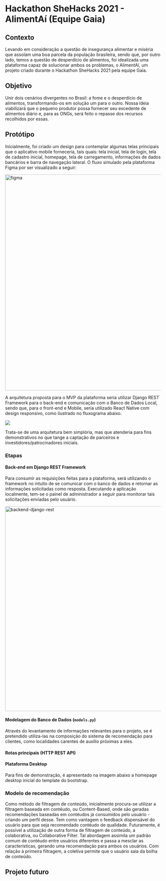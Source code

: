 # Hackathon SheHacks 2021 - AlimentAí (Equipe Gaia)

## Contexto
Levando em consideração a questão de insegurança alimentar e miséria que assolam uma boa parcela da população brasileira, sendo que, por outro lado, temos a questão de desperdício de alimentos, foi idealizada uma plataforma capaz de solucionar ambos os problemas, o AlimentAí, um projeto criado durante o Hackathon SheHacks 2021 pela equipe Gaia.

## Objetivo
Unir dois cenários divergentes no Brasil: a fome e o desperdício de alimentos, transformando-os em solução um para o outro. Nossa ideia viabilizará que o pequeno produtor possa fornecer seu excedente de alimentos diário e, para as ONGs, será feito o repasse dos recursos recolhidos por essas.

## Protótipo
Inicialmente, foi criado um design para contemplar algumas telas principais que o aplicativo mobile forneceria, tais quais: tela inicial, tela de login, tela de cadastro inicial, homepage, tela de carregamento, informações de dados bancários e barra de navegação lateral. O fluxo simulado pela plataforma Figma por ser visualizado a seguir:

<img width="698" alt="figma" src="https://user-images.githubusercontent.com/37030292/139593707-e6c7cd1f-6582-4bc8-bb2d-30a126b45d5d.PNG">

A arquitetura proposta para o MVP da plataforma seria utilizar Django REST Framework para o back-end e comunicação com o Banco de Dados Local, sendo que, para o front-end e Mobile, seria utilizado React Native com design responsivo, como ilustrado no fluxograma abaixo.

![](https://miro.medium.com/max/614/1*9SmHhzWDXBCpRi3CpQKowg.png)

Trata-se de uma arquitetura bem simplória, mas que atenderia para fins demonstrativos no que tange a captação de parceiros e investidores/patrocinadores iniciais.

### Etapas
#### Back-end em Django REST Framework
Para consumir as requisições feitas para a plataforma, será utilizando o framework no intuito de se comunicar com o banco de dados e retornar as informações solicitadas como resposta. Executando a aplicação localmente, tem-se o painel de administrador a seguir para monitorar tais solicitações enviadas pelo usuário.

<img width="662" alt="backend-django-rest" src="https://user-images.githubusercontent.com/37030292/139594127-140d9ae5-a4da-4a81-9273-40b74a46afcd.PNG">

#### Modelagem do Banco de Dados (`models.py`)
Através do levantamento de informações relevantes para o projeto, se é pretendido utiliza-las na composição do sistema de recomendação para clientes, como localidades carentes de auxílio próximas a eles.

#### Rotas principais (HTTP REST API)

#### Plataforma Desktop
Para fins de demonstração, é apresentado na imagem abaixo a homepage desktop inicial do template do bootstrap. 

### Modelo de recomendação
Como método de filtragem de conteúdo, inicialmente procura-se utilizar a filtragem baseada em contéudo, ou Content-Based, onde são geradas recomendações baseadas em contéudos já consumidos pelo usuário - criando um perfil desse. Tem como vantagem o feedback dispensável do usuário para que seja recomendado contéudo de qualidade. Futuramente, é possível a utilização de outra forma de filtragem de conteúdo, a colaborativa, ou Collaborative Filter. Tal abordagem assimila um padrão comum de contéudo entre usuários diferentes e passa a mesclar as características, gerando uma recomendação para ambos os usuários. Com relação à primeira filtragem, a coletiva permite que o usuário saia da bolha de conteúdo.

## Projeto futuro

